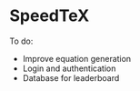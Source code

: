 # SpeedTeX

To do:

- Improve equation generation
- Login and authentication
- Database for leaderboard